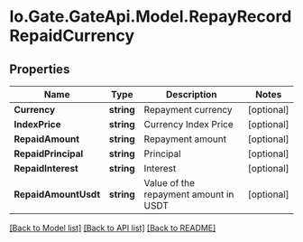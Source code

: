 
# Io.Gate.GateApi.Model.RepayRecordRepaidCurrency

## Properties

Name | Type | Description | Notes
------------ | ------------- | ------------- | -------------
**Currency** | **string** | Repayment currency | [optional] 
**IndexPrice** | **string** | Currency Index Price | [optional] 
**RepaidAmount** | **string** | Repayment amount | [optional] 
**RepaidPrincipal** | **string** | Principal | [optional] 
**RepaidInterest** | **string** | Interest | [optional] 
**RepaidAmountUsdt** | **string** | Value of the repayment amount in USDT | [optional] 

[[Back to Model list]](../README.md#documentation-for-models)
[[Back to API list]](../README.md#documentation-for-api-endpoints)
[[Back to README]](../README.md)
